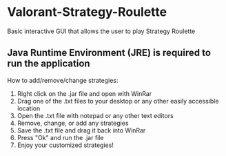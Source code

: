 # Valorant-Strategy-Roulette
Basic interactive GUI that allows the user to play Strategy Roulette      

Java Runtime Environment (JRE) is required to run the application
----------------------------------------------------------------------------------------
How to add/remove/change strategies:

1. Right click on the .jar file and open with WinRar
2. Drag one of the .txt files to your desktop or any other easily accessible location
3. Open the .txt file with notepad or any other text editors
4. Remove, change, or add any strategies
5. Save the .txt file and drag it back into WinRar
6. Press "Ok" and run the .jar file
7. Enjoy your customized strategies!
